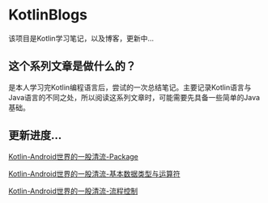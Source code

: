 # KotlinBlogs
该项目是Kotlin学习笔记，以及博客，更新中...


## 这个系列文章是做什么的？

是本人学习完Kotlin编程语言后，尝试的一次总结笔记。主要记录Kotlin语言与Java语言的不同之处，所以阅读这系列文章时，可能需要先具备一些简单的Java基础。


## 更新进度...

[Kotlin-Android世界的一股清流-Package](http://blog.csdn.net/qq1026291832/article/details/73291525)

[Kotlin-Android世界的一股清流-基本数据类型与运算符](http://blog.csdn.net/qq1026291832/article/details/73326200)

[Kotlin-Android世界的一股清流-流程控制](http://blog.csdn.net/qq1026291832/article/details/73331528)